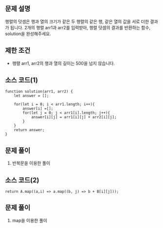 ## 문제 설명

행렬의 덧셈은 행과 열의 크기가 같은 두 행렬의 같은 행, 같은 열의 값을 서로 더한 결과가 됩니다. 2개의 행렬 arr1과 arr2를 입력받아, 행렬 덧셈의 결과를 반환하는 함수, solution을 완성해주세요.  

## 제한 조건

- 행렬 arr1, arr2의 행과 열의 길이는 500을 넘지 않습니다.   

## 소스 코드(1)

```
function solution(arr1, arr2) {
    let answer = [];
    
    for(let i = 0; i < arr1.length; i++){ 
        answer[i] =[];
        for(let j = 0; j < arr1[i].length; j++){
            answer[i][j] = arr1[i][j] + arr2[i][j];
        }
    }
    return answer;
}
```  

## 문제 풀이
1. 반복문을 이용한 풀이

## 소스 코드(2)

```
return A.map((a,i) => a.map((b, j) => b + B[i][j]));
```  

## 문제 풀이
1. map을 이용한 풀이
